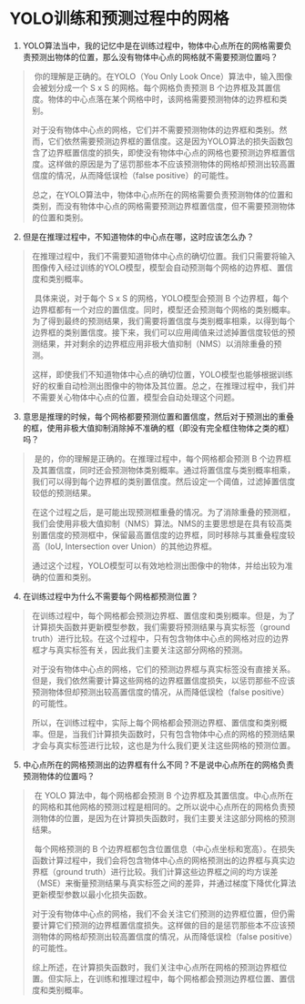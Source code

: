 # YOLO训练和预测过程中的网格

1. YOLO算法当中，我的记忆中是在训练过程中，物体中心点所在的网格需要负责预测出物体的位置，那么没有物体中心点的网格就不需要预测位置吗？

> ​		你的理解是正确的。在YOLO（You Only Look Once）算法中，输入图像会被划分成一个 S x S 的网格。每个网格负责预测 B 个边界框及其置信度。物体的中心点落在某个网格中时，该网格需要预测物体的边界框和类别。
>
> ​		对于没有物体中心点的网格，它们并不需要预测物体的边界框和类别。然而，它们依然需要预测边界框的置信度。这是因为YOLO算法的损失函数包含了边界框置信度的损失，即使没有物体中心点的网格也要预测边界框置信度。这样做的原因是为了惩罚那些本不应该预测物体的网格却预测出较高置信度的情况，从而降低误检（false positive）的可能性。
>
> ​		总之，在YOLO算法中，物体中心点所在的网格需要负责预测物体的位置和类别，而没有物体中心点的网格需要预测边界框置信度，但不需要预测物体的位置和类别。



2. 但是在推理过程中，不知道物体的中心点在哪，这时应该怎么办？

> ​		在推理过程中，我们不需要知道物体中心点的确切位置。我们只需要将输入图像传入经过训练的YOLO模型，模型会自动预测每个网格的边界框、置信度和类别概率。
>
> ​		具体来说，对于每个 S x S 的网格，YOLO模型会预测 B 个边界框，每个边界框都有一个对应的置信度。同时，模型还会预测每个网格的类别概率。为了得到最终的预测结果，我们需要将置信度与类别概率相乘，以得到每个边界框的类别置信度。接下来，我们可以应用阈值来过滤掉置信度较低的预测结果，并对剩余的边界框应用非极大值抑制（NMS）以消除重叠的预测。
>
> ​		这样，即使我们不知道物体中心点的确切位置，YOLO模型也能够根据训练好的权重自动检测出图像中的物体及其位置。总之，在推理过程中，我们并不需要关心物体中心点的位置，模型会自动处理这个问题。



3. 意思是推理的时候，每个网格都要预测位置和置信度，然后对于预测出的重叠的框，使用非极大值抑制消除掉不准确的框（即没有完全框住物体之类的框）吗？

>​		是的，你的理解是正确的。在推理过程中，每个网格都会预测 B 个边界框及其置信度，同时还会预测物体类别概率。通过将置信度与类别概率相乘，我们可以得到每个边界框的类别置信度。然后设定一个阈值，过滤掉置信度较低的预测结果。
>
>​		在这个过程之后，是可能出现预测框重叠的情况。为了消除重叠的预测框，我们会使用非极大值抑制（NMS）算法。NMS的主要思想是在具有较高类别置信度的预测框中，保留最高置信度的边界框，同时移除与其重叠程度较高（IoU, Intersection over Union）的其他边界框。
>
>​		通过这个过程，YOLO模型可以有效地检测出图像中的物体，并给出较为准确的位置和类别。



4. 在训练过程中为什么不需要每个网格都预测位置？

>​		在训练过程中，每个网格都会预测边界框、置信度和类别概率。但是，为了计算损失函数并更新模型参数，我们需要将预测结果与真实标签（ground truth）进行比较。在这个过程中，只有包含物体中心点的网格对应的边界框才与真实标签有关，因此我们主要关注这部分网格的预测。
>
>​		对于没有物体中心点的网格，它们的预测边界框与真实标签没有直接关系。但是，我们依然需要计算这些网格的边界框置信度损失，以惩罚那些不应该预测物体但却预测出较高置信度的情况，从而降低误检（false positive）的可能性。
>
>​		所以，在训练过程中，实际上每个网格都会预测边界框、置信度和类别概率。但是，当我们计算损失函数时，只有包含物体中心点的网格的预测结果才会与真实标签进行比较，这也是为什么我们更关注这些网格的预测位置。



5. 中心点所在的网格预测出的边界框有什么不同？不是说中心点所在的网格负责预测物体的位置吗？

> ​		在 YOLO 算法中，每个网格都会预测 B 个边界框及其置信度。中心点所在的网格和其他网格的预测过程是相同的。之所以说中心点所在的网格负责预测物体的位置，是因为在计算损失函数时，我们主要关注这部分网格的预测结果。
>
> ​		每个网格预测的 B 个边界框都包含位置信息（中心点坐标和宽高）。在损失函数计算过程中，我们会将包含物体中心点的网格预测出的边界框与真实边界框（ground truth）进行比较。我们计算这些边界框之间的均方误差（MSE）来衡量预测结果与真实标签之间的差异，并通过梯度下降优化算法更新模型参数以最小化损失函数。
>
> ​		对于没有物体中心点的网格，我们不会关注它们预测的边界框位置，但仍需要计算它们预测的边界框置信度损失。这样做的目的是惩罚那些本不应该预测物体的网格却预测出较高置信度的情况，从而降低误检（false positive）的可能性。
>
> ​		综上所述，在计算损失函数时，我们关注中心点所在网格的预测边界框位置。但实际上，在训练和推理过程中，每个网格都会预测边界框位置、置信度和类别概率。



